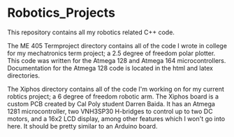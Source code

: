 Robotics_Projects
=================
This repository contains all my robotics related C++ code.

The ME 405 Termproject directory contains all of the code I wrote in college for my mechatronics term project;
a 2.5 degree of freedom polar plotter. This code was written for the Atmega 128 and Atmega 164 microcontrollers.
Documentation for the Atmega 128 code is located in the html and latex directories.

The Xiphos directory contains all of the code I'm working on for my current robtics project; a 6 degree of freedom
robotic arm. The Xiphos board is a custom PCB created by Cal Poly student Darren Baida. It has an Atmega 1281
microcontroller, two VNH3SP30 H-bridges to control up to two DC motors, and a 16x2 LCD display, among other features
which I won't go into here. It should be pretty similar to an Arduino board.
